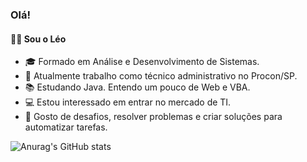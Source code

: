 ### Olá!

#### 🧔🏽 Sou o Léo

- 🎓 Formado em Análise e Desenvolvimento de Sistemas.
- 💼 Atualmente trabalho como técnico administrativo no Procon/SP.
- 📚 Estudando Java. Entendo um pouco de Web e VBA.
- 💻 Estou interessado em entrar no mercado de TI.
- 📑 Gosto de desafios, resolver problemas e criar soluções para automatizar tarefas.

![Anurag's GitHub stats](https://github-readme-stats.vercel.app/api?username=leonhardsen4&show_icons=true&theme=gruvbox)
